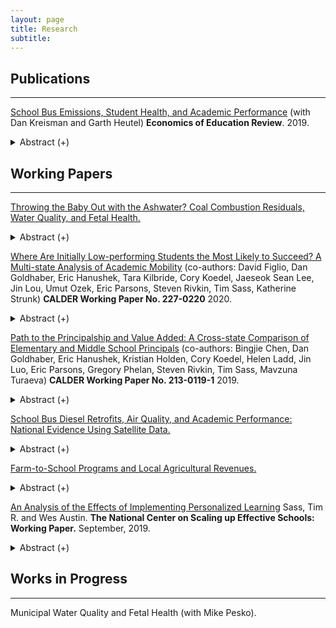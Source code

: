 ```yaml
---
layout: page
title: Research
subtitle: 
---
```


## Publications
----

[School Bus Emissions, Student Health, and Academic Performance](https://www.sciencedirect.com/science/article/abs/pii/S0272775719301530) (with Dan Kreisman and Garth Heutel) **Economics of Education Review**. 2019.

   <details><summary> Abstract (+) </summary>
   <blockquote> <p align="justify"> Diesel emissions from school buses expose children to high levels of air pollution; retrofitting bus engines can substantially reduce this exposure. Using variation from 2,656 retrofits across Georgia, we estimate effects of emissions reductions on district-level health and academic achievement. We demonstrate positive effects on respiratory health, measured by a statewide test of aerobic capacity. Placebo tests on body mass index show no impact. We also find that retrofitting districts experience significant test score gains in English and smaller gains in math. Our results suggest that engine retrofits can have meaningful and cost-effective impacts on health and cognitive functioning.<br></p> </blockquote>   
   </details>

## Working Papers
----


 [Throwing the Baby Out with the Ashwater? Coal Combustion Residuals, Water Quality, and Fetal Health.](https://wesaustin.github.io/files/Austin_JMP_0120.pdf)

   <details><summary> Abstract (+) </summary>
   <blockquote>
   <p align="justify">
Coal ash accounts for one third of industrial water pollution in the United States. No previous study has investigated how this form of water pollution may impact municipal water quality or human health. I assess the relationship between coal ash surface water discharges and three relevant outcomes: surface water quality measurements from the Water Quality Portal, municipal system water quality, and an individual birth data-set with mother identifiers and addresses linked to municipal water service zones. Identification relies on geographic variation in downstream status of monitoring sites and municipal water intake locations within small watershed regions. I also incorporate variation arising from plant closures and the relative quantity of coal ash released. I find that coal ash release sites are associated with higher conductivity and pH in both downstream surface waters and municipal water supplies sourced from these waters. Releases of coal ash increase disinfectant byproducts in municipal water systems, and water systems affected by coal ash tend to have more water quality violations for these compounds. I quantify the costs of coal ash water pollution with respect to fetal health and home sales. A newborn potentially exposed to coal ash water pollution is 1 to 1.2 percentage points more likely to be low birthweight compared to an unexposed sibling, although differences are not statistically significant. I conclude by estimating how a legislative act mandating drinking well testing affected home sale prices in regions around coal ash plants. After the act, sale prices of homes within 1 mile of coal ash ponds declined by 12-14%, or over $35,000.
   <br></p> </blockquote>   
   </details>



[Where Are Initially Low-performing Students the Most Likely to Succeed? A Multi-state Analysis of Academic Mobility](https://wesaustin.github.io/files/CALDER_academic_mobility.pdf) (co-authors: David Figlio, Dan Goldhaber, Eric Hanushek, Tara Kilbride, Cory Koedel, Jaeseok Sean Lee, Jin Lou, Umut Ozek, Eric Parsons, Steven Rivkin, Tim Sass, Katherine Strunk) **CALDER Working Paper No. 227-0220** 2020. 

   <details><summary> Abstract (+) </summary>
   <blockquote>
   <p align="justify"> An increasing emphasis on principals as key to school improvement has contributed to efforts to elevate principal effectiveness that have taken various forms across the US. The primacy of the state as the focal point of educational reform elevates the value of understanding commonalities and differences among states in characteristics of principals, the distribution of principals among schools and ultimately the policies associated with more effective school leadership, particularly for disadvantaged children. This paper describes major state policies, the distribution of elementary school principals among schools along a several dimensions, and pathways to the principalship to illustrate similarities and differences among six states in the tenure and experience distributions and how these vary by student demographic characteristics and district size. Measurement of principal effectiveness and its relationship with principal characteristics and state policies would be ideal, but complications introduced by the dynamics of principal influences and confounding effects of other factors inhibit this effort. Nonetheless, school value added to achievement provides information on differences in principal effectiveness, and we report within-school variation value added across principal regimes and the associations between value added and principal characteristics. The analysis reveals many similarities and some differences among the states, some of which are related to differences in governance structures. Perhaps the most striking differences relate to the pathways to the principalship including the fraction of principals with experiences as assistant principals and teachers.
   <br></p> </blockquote>   
   </details>
   
 [Path to the Principalship and Value Added: A Cross-state Comparison of Elementary and Middle School Principals](https://caldercenter.org/publications/path-principalship-and-value-added-cross-state-comparison-elementary-and-middle-school) (co-authors: Bingjie Chen, Dan Goldhaber, Eric Hanushek, Kristian Holden, Cory Koedel, Helen Ladd, Jin Luo, Eric Parsons, Gregory Phelan, Steven Rivkin, Tim Sass, Mavzuna Turaeva) **CALDER Working Paper No. 213-0119-1** 2019. 

   <details><summary> Abstract (+) </summary>
   <blockquote>
   <p align="justify"> An increasing emphasis on principals as key to school improvement has contributed to efforts to elevate principal effectiveness that have taken various forms across the US. The primacy of the state as the focal point of educational reform elevates the value of understanding commonalities and differences among states in characteristics of principals, the distribution of principals among schools and ultimately the policies associated with more effective school leadership, particularly for disadvantaged children. This paper describes major state policies, the distribution of elementary school principals among schools along a several dimensions, and pathways to the principalship to illustrate similarities and differences among six states in the tenure and experience distributions and how these vary by student demographic characteristics and district size. Measurement of principal effectiveness and its relationship with principal characteristics and state policies would be ideal, but complications introduced by the dynamics of principal influences and confounding effects of other factors inhibit this effort. Nonetheless, school value added to achievement provides information on differences in principal effectiveness, and we report within-school variation value added across principal regimes and the associations between value added and principal characteristics. The analysis reveals many similarities and some differences among the states, some of which are related to differences in governance structures. Perhaps the most striking differences relate to the pathways to the principalship including the fraction of principals with experiences as assistant principals and teachers.
   <br></p> </blockquote>   
   </details>  
   
[School Bus Diesel Retrofits, Air Quality, and Academic Performance: National Evidence Using Satellite Data.](https://wesaustin.github.io/files/Bus_Retrofits_National_102119.pdf)

   <details><summary> Abstract (+) </summary>
   <blockquote>
   <p align="justify"> 
Prior work shows that air pollution affects cognitive performance. School bus diesel emissions meaningfully contribute to this exposure for school-age children. I exploit variation in the timing and location of 17,901 school bus diesel engine retrofits or replacements across the US from 2008 to 2016 to test how these bus fleet investments affect air quality and student test scores. I use satellite-based fine particulate matter (PM 2.5) measurements from the Atmospheric Composition Analysis Group to provide the first evidence that these engine retrofits significantly improve surface-level ambient air quality, suggesting potentially large spillover benefits. Retrofitting school buses is also associated with a 0.05-0.06 standard deviation increase in standardized test scores. Moreover, each additional microgram of fine particulate matter per cubic meter is associated with a precisely-estimated decrease in English and math test scores of 0.0056 standard deviations. Finally, I calculate the benefit of these test score and air quality improvements, finding that $170 million spent in grants by the EPA led to approximately $4.75 billion in external benefits. Whether considered from a mortality and clinic cost or test score perspective, the retrofits pass a benefit-cost test. 
   <br></p> </blockquote>   
   </details> 
   
[Farm-to-School Programs and Local Agricultural Revenues.](https://wesaustin.github.io/files/Austin_F2S_051519.pdf) 

   <details><summary> Abstract (+) </summary>
   <blockquote>
   <p align="justify"> 
School meal provision represents one of the largest food markets in the country. 31 million students eat lunch or breakfast at 100,000 schools each year, with the federal government spending $13B annually on subsidized breakfast and lunch programs. 42,000 of these schools engage in farm-to-school nutrition sourcing policies. Little is known about how much school systems source their food locally or about the average relationship between farm-to-school policy adoption and local sourcing of school food. I link 17 years of school district nutrition expenditures across the state of Georgia to a unique commodity-by-county survey of agricultural revenues to assess how much school systems source food from within their county and neighboring counties. I then incorporate four years of survey-based information on district farm-to-school policies to test how farm-to-school programs differentially impact local sourcing patterns. Identification comes from spatiotemporal variation in school district adoption of the policy, where I present results of a simple difference-in-differences regression model, spatially-lagged regression models, and a plausibly causal triple difference specification exploiting variation in expenditures associated with an unrelated nutrition policy shift. Preliminary results suggest that $8B, or 4.7% of all agricultural revenues in the state from 2001-2017, may be attributed to nutrition spending by schools. Meanwhile, roughly $800M in local revenues may be attributed specifically to farm-to-school sourcing policies over the sample period.
   <br></p> </blockquote>   
   </details> 
      
[An Analysis of the Effects of Implementing Personalized Learning](https://wesaustin.github.io/files/NCSU_PASL_early_evaluation.pdf)  Sass, Tim R. and Wes Austin. **The National Center on Scaling up Effective Schools: Working Paper.** September, 2019. 

   <details><summary> Abstract (+) </summary>
   <blockquote>
   <p align="justify"> An increasing emphasis on principals as key to school improvement has contributed to efforts to elevate principal effectiveness that have taken various forms across the US. The primacy of the state as the focal point of educational reform elevates the value of understanding commonalities and differences among states in characteristics of principals, the distribution of principals among schools and ultimately the policies associated with more effective school leadership, particularly for disadvantaged children. This paper describes major state policies, the distribution of elementary school principals among schools along a several dimensions, and pathways to the principalship to illustrate similarities and differences among six states in the tenure and experience distributions and how these vary by student demographic characteristics and district size. Measurement of principal effectiveness and its relationship with principal characteristics and state policies would be ideal, but complications introduced by the dynamics of principal influences and confounding effects of other factors inhibit this effort. Nonetheless, school value added to achievement provides information on differences in principal effectiveness, and we report within-school variation value added across principal regimes and the associations between value added and principal characteristics. The analysis reveals many similarities and some differences among the states, some of which are related to differences in governance structures. Perhaps the most striking differences relate to the pathways to the principalship including the fraction of principals with experiences as assistant principals and teachers.
   <br></p> </blockquote>   
   </details>   

## Works in Progress
----

Municipal Water Quality and Fetal Health (with Mike Pesko).

